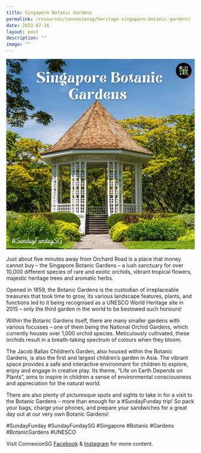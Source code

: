 ```yaml
---
title: Singapore Botanic Gardens
permalink: /resources/connexionsg/heritage-singapore-botanic-gardens/
date: 2023-07-16
layout: post
description: ""
image: ""
---
```

![](/images/connexionsg/2023/botanic%20gardens%20ig.png)


Just about five minutes away from Orchard Road is a place that money cannot buy – the Singapore Botanic Gardens – a lush sanctuary for over 10,000 different species of rare and exotic orchids, vibrant tropical flowers, majestic heritage trees and aromatic herbs.

Opened in 1859, the Botanic Gardens is the custodian of irreplaceable treasures that took time to grow, its various landscape features, plants, and functions led to it being recognised as a UNESCO World Heritage site in 2015 – only the third garden in the world to be bestowed such honours!

Within the Botanic Gardens itself, there are many smaller gardens with various focusses – one of them being the National Orchid Gardens, which currently houses over 1,000 orchid species. Meticulously cultivated, these orchids result in a breath-taking spectrum of colours when they bloom.

The Jacob Ballas Children’s Garden, also housed within the Botanic Gardens, is also the first and largest children’s garden in Asia. The vibrant space provides a safe and interactive environment for children to explore, enjoy and engage in creative play. Its theme, “Life on Earth Depends on Plants”, aims to inspire in children a sense of environmental consciousness and appreciation for the natural world.

There are also plenty of picturesque spots and sights to take in for a visit to the Botanic Gardens – more than enough for a #SundayFunday trip! So pack your bags, charge your phones, and prepare your sandwiches for a great day out at our very own Botanic Gardens!

#SundayFunday #SundayFundaySG #Singapore #Botanic #Gardens #BotanicGardens #UNESCO

Visit ConnexionSG <a target="_blank" href="https://www.facebook.com/ConnexionSG">Facebook</a> &amp; <a target="_blank" href="https://www.instagram.com/connexionsg/">Instagram</a> for more content.